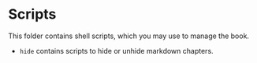 # Scripts

This folder contains shell scripts, which you may use to manage the book.

- `hide` contains scripts to hide or unhide markdown chapters.
